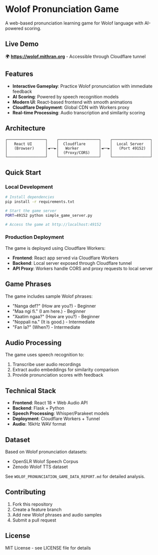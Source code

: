 # Wolof Pronunciation Game

A web-based pronunciation learning game for Wolof language with AI-powered scoring.

## Live Demo

🌍 **https://wolof.mithran.org** - Accessible through Cloudflare tunnel

## Features

- **Interactive Gameplay**: Practice Wolof pronunciation with immediate feedback
- **AI Scoring**: Powered by speech recognition models
- **Modern UI**: React-based frontend with smooth animations
- **Cloudflare Deployment**: Global CDN with Workers proxy
- **Real-time Processing**: Audio transcription and similarity scoring

## Architecture

```
┌─────────────────┐    ┌──────────────────┐    ┌─────────────────┐
│   React UI      │    │  Cloudflare      │    │  Local Server   │
│   (Browser)     │◄──►│   Worker         │◄──►│   (Port 49152)  │
│                 │    │  (Proxy/CORS)    │    │                 │
└─────────────────┘    └──────────────────┘    └─────────────────┘
```

## Quick Start

### Local Development

```bash
# Install dependencies
pip install -r requirements.txt

# Start the game server
PORT=49152 python simple_game_server.py

# Access the game at http://localhost:49152
```

### Production Deployment

The game is deployed using Cloudflare Workers:

- **Frontend**: React app served via Cloudflare Workers
- **Backend**: Local server exposed through Cloudflare tunnel
- **API Proxy**: Workers handle CORS and proxy requests to local server

## Game Phrases

The game includes sample Wolof phrases:

- "Nanga def?" (How are you?) - Beginner
- "Maa ngi fi." (I am here.) - Beginner
- "Xaatim ngaa?" (How are you?) - Beginner
- "Noppali na." (It is good.) - Intermediate
- "Fan la?" (When?) - Intermediate

## Audio Processing

The game uses speech recognition to:
1. Transcribe user audio recordings
2. Extract audio embeddings for similarity comparison
3. Provide pronunciation scores with feedback

## Technical Stack

- **Frontend**: React 18 + Web Audio API
- **Backend**: Flask + Python
- **Speech Processing**: Whisper/Parakeet models
- **Deployment**: Cloudflare Workers + Tunnel
- **Audio**: 16kHz WAV format

## Dataset

Based on Wolof pronunciation datasets:
- OpenSLR Wolof Speech Corpus
- Zenodo Wolof TTS dataset

See `WOLOF_PRONUNCIATION_GAME_DATA_REPORT.md` for detailed analysis.

## Contributing

1. Fork this repository
2. Create a feature branch
3. Add new Wolof phrases and audio samples
4. Submit a pull request

## License

MIT License - see LICENSE file for details
